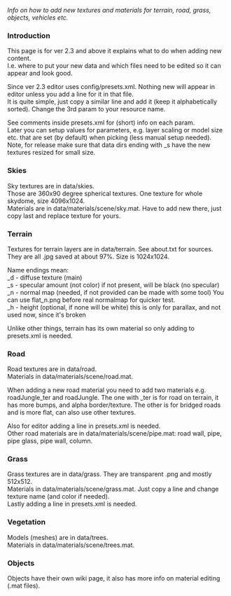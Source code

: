 _Info on how to add new textures and materials for terrain, road, grass, objects, vehicles etc._

### Introduction ###

This page is for ver 2.3 and above it explains what to do when adding new content.  
I.e. where to put your new data and which files need to be edited so it can appear and look good.

Since ver 2.3 editor uses config/presets.xml. Nothing new will appear in editor unless you add a line for it in that file.  
It is quite simple, just copy a similar line and add it (keep it alphabetically sorted). Change the 3rd param to your resource name.

See comments inside presets.xml for (short) info on each param.  
Later you can setup values for parameters, e.g. layer scaling or model size etc. that are set (by default) when picking (less manual setup needed).  
Note, for release make sure that data dirs ending with _s have the new textures resized for small size.


### Skies ###

Sky textures are in data/skies.  
Those are 360x90 degree spherical textures. One texture for whole skydome, size 4096x1024.  
Materials are in data/materials/scene/sky.mat. Have to add new there, just copy last and replace texture for yours.


### Terrain ###

Textures for terrain layers are in data/terrain. See about.txt for sources.  
They are all .jpg saved at about 97%. Size is 1024x1024.

Name endings mean:  
_d - diffuse texture (main)  
_s - specular amount (not color)   if not present, will be black (no specular)  
_n - normal map (needed, if not provided can be made with some tool)   You can use flat_n.png before real normalmap for quicker test.  
_h - height (optional, if none will be white)   this is only for parallax, and not used now, since it's broken

Unlike other things, terrain has its own material so only adding to presets.xml is needed.


### Road ###

Road textures are in data/road.  
Materials in data/materials/scene/road.mat.

When adding a new road material you need to add two materials e.g. roadJungle_ter and roadJungle. The one with _ter is for road on terrain, it has more bumps, and alpha border/texture. The other is for bridged roads and is more flat, can also use other textures.

Also for editor adding a line in presets.xml is needed.  
Other road materials are in data/materials/scene/pipe.mat: road wall, pipe, pipe glass, pipe wall, column.


### Grass ###

Grass textures are in data/grass. They are transparent .png and mostly 512x512.  
Materials in data/materials/scene/grass.mat. Just copy a line and change texture name (and color if needed).  
Lastly adding a line in presets.xml is needed.


### Vegetation ###

Models (meshes) are in data/trees.  
Materials in data/materials/scene/trees.mat.


### Objects ###

Objects have their own wiki page, it also has more info on material editing (.mat files).